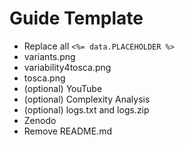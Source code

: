 # Guide Template 

- Replace all `<%= data.PLACEHOLDER %>`
- variants.png
- variability4tosca.png
- tosca.png
- (optional) YouTube
- (optional) Complexity Analysis
- (optional) logs.txt and logs.zip
- Zenodo
- Remove README.md